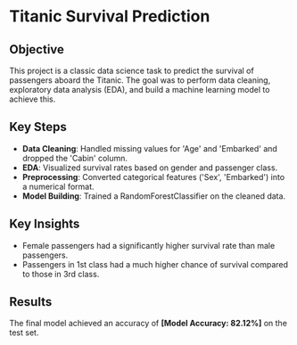 # Titanic Survival Prediction

## Objective
This project is a classic data science task to predict the survival of passengers aboard the Titanic. The goal was to perform data cleaning, exploratory data analysis (EDA), and build a machine learning model to achieve this.

## Key Steps
* **Data Cleaning**: Handled missing values for 'Age' and 'Embarked' and dropped the 'Cabin' column.
* **EDA**: Visualized survival rates based on gender and passenger class.
* **Preprocessing**: Converted categorical features ('Sex', 'Embarked') into a numerical format.
* **Model Building**: Trained a RandomForestClassifier on the cleaned data.

## Key Insights
* Female passengers had a significantly higher survival rate than male passengers.
* Passengers in 1st class had a much higher chance of survival compared to those in 3rd class.

## Results
The final model achieved an accuracy of **[Model Accuracy: 82.12%]** on the test set.
